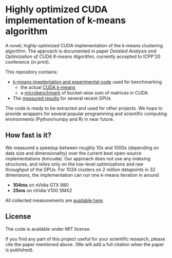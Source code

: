 # Highly optimized CUDA implementation of k-means algorithm

A novel, highly-optimized CUDA implementation of the k-means clustering algorithm. The approach is documented in paper *Detailed Analysis and Optimization of CUDA K-means Algorithm*, currently accepted to ICPP'20 conference (in print).

This repository contains:

- [k-means imeplentation and experimental code](experimental/) used for benchmarking
  - the actual [CUDA k-means](experimental/k-means/)
  - a [microbenchmark](experiemental/bucketing-cuda/) of bucket-wise sum of matrices in CUDA
- The [measured results](results/) for several recent GPUs

The code is ready to be extracted and used for other projects. We hope to provide wrappers for several popular programming and scientific computing environments (Python/numpy and R) in near future.

## How fast is it?

We measured a speedup between roughly 10x and 1000x (depending on data size and dimensionality) over the current best open-source implementations (kmcuda). Our approach does not use any indexing structures, and relies only on the low-level optimizations and raw throughput of the GPUs. For 1024 clusters on 2 million datapoints in 32 dimensions, the implementation can run one k-means iteration in around

- **104ms** on nVidia GTX 980
- **25ms** on nVidia V100 SMX2

All collected measurements are [available here](results/).

## License

The code is available under MIT license.

If you find any part of this project useful for your scientific research, please cite the paper mentioned above. (We will add a full citation when the paper is published).

